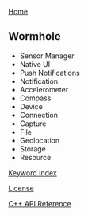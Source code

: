 [Home](./index.html)

Wormhole
-------------------
- Sensor Manager
- Native UI
- Push Notifications
- Notification
- Accelerometer
- Compass
- Device
- Connection
- Capture
- File
- Geolocation
- Storage
- Resource

[Keyword Index](./_index.html)

[License](./licenses.md.html)

[C++ API Reference](http://www.mobilesorcery.com/files/imports/doxygen/latest/html/index.html)